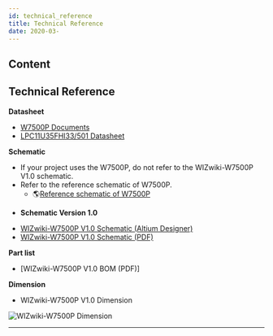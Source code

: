 ```yaml
---
id: technical_reference
title: Technical Reference
date: 2020-03-
---
```



## Content
## Technical Reference

**Datasheet**

   * [W7500P Documents]()
   * [LPC11U35FHI33/501 Datasheet]()

**Schematic**

  - If your project uses the W7500P, do not refer to the WIZwiki-W7500P
    V1.0 schematic.
  - Refer to the reference schematic of W7500P.
      - 🌎[Reference schematic of
        W7500P](https://github.com/Wiznet/Hardware-Files-of-WIZnet/tree/master/01_iMCU/W7500P/Reference%20Schematic)

<!-- end list -->

  - **Schematic Version 1.0**

<!-- end list -->

   * [WIZwiki-W7500P V1.0 Schematic (Altium Designer)]()
   * [WIZwiki-W7500P V1.0 Schematic (PDF)]()

**Part list**

   * [WIZwiki-W7500P V1.0 BOM (PDF)]

**Dimension**

   * WIZwiki-W7500P V1.0 Dimension

![WIZwiki-W7500P
Dimension](/products/wizwiki_w7500p/wizwiki-w7500p_dimension.png%20)

-----
